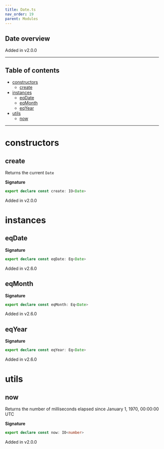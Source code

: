 ```yaml
---
title: Date.ts
nav_order: 19
parent: Modules
---
```


## Date overview

Added in v2.0.0

---

<h2 class="text-delta">Table of contents</h2>

- [constructors](#constructors)
  - [create](#create)
- [instances](#instances)
  - [eqDate](#eqdate)
  - [eqMonth](#eqmonth)
  - [eqYear](#eqyear)
- [utils](#utils)
  - [now](#now)

---

# constructors

## create

Returns the current `Date`

**Signature**

```ts
export declare const create: IO<Date>
```

Added in v2.0.0

# instances

## eqDate

**Signature**

```ts
export declare const eqDate: Eq<Date>
```

Added in v2.6.0

## eqMonth

**Signature**

```ts
export declare const eqMonth: Eq<Date>
```

Added in v2.6.0

## eqYear

**Signature**

```ts
export declare const eqYear: Eq<Date>
```

Added in v2.6.0

# utils

## now

Returns the number of milliseconds elapsed since January 1, 1970, 00:00:00 UTC

**Signature**

```ts
export declare const now: IO<number>
```

Added in v2.0.0
